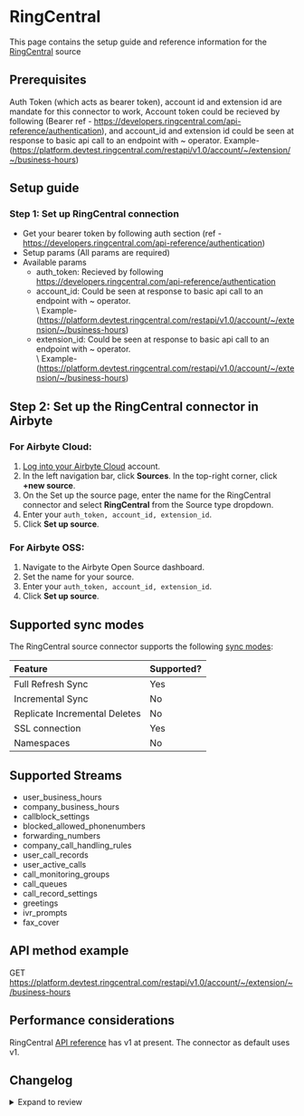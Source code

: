 # RingCentral

This page contains the setup guide and reference information for the [RingCentral](https://developers.ringcentral.com/api-reference/) source

## Prerequisites

Auth Token (which acts as bearer token), account id and extension id are mandate for this connector to work, Account token could be recieved by following (Bearer ref - https://developers.ringcentral.com/api-reference/authentication), and account_id and extension id could be seen at response to basic api call to an endpoint with ~ operator. Example- (https://platform.devtest.ringcentral.com/restapi/v1.0/account/~/extension/~/business-hours)

## Setup guide

### Step 1: Set up RingCentral connection

- Get your bearer token by following auth section (ref - https://developers.ringcentral.com/api-reference/authentication)
- Setup params (All params are required)
- Available params
  - auth_token: Recieved by following https://developers.ringcentral.com/api-reference/authentication
  - account_id: Could be seen at response to basic api call to an endpoint with ~ operator. \
     \ Example- (https://platform.devtest.ringcentral.com/restapi/v1.0/account/~/extension/~/business-hours)
  - extension_id: Could be seen at response to basic api call to an endpoint with ~ operator. \
     \ Example- (https://platform.devtest.ringcentral.com/restapi/v1.0/account/~/extension/~/business-hours)

## Step 2: Set up the RingCentral connector in Airbyte

### For Airbyte Cloud:

1. [Log into your Airbyte Cloud](https://cloud.airbyte.io/workspaces) account.
2. In the left navigation bar, click **Sources**. In the top-right corner, click **+new source**.
3. On the Set up the source page, enter the name for the RingCentral connector and select **RingCentral** from the Source type dropdown.
4. Enter your `auth_token, account_id, extension_id`.
5. Click **Set up source**.

### For Airbyte OSS:

1. Navigate to the Airbyte Open Source dashboard.
2. Set the name for your source.
3. Enter your `auth_token, account_id, extension_id`.
4. Click **Set up source**.

## Supported sync modes

The RingCentral source connector supports the following [sync modes](https://docs.airbyte.com/cloud/core-concepts#connection-sync-modes):

| Feature                       | Supported? |
| :---------------------------- | :--------- |
| Full Refresh Sync             | Yes        |
| Incremental Sync              | No         |
| Replicate Incremental Deletes | No         |
| SSL connection                | Yes        |
| Namespaces                    | No         |

## Supported Streams

- user_business_hours
- company_business_hours
- callblock_settings
- blocked_allowed_phonenumbers
- forwarding_numbers
- company_call_handling_rules
- user_call_records
- user_active_calls
- call_monitoring_groups
- call_queues
- call_record_settings
- greetings
- ivr_prompts
- fax_cover

## API method example

GET https://platform.devtest.ringcentral.com/restapi/v1.0/account/~/extension/~/business-hours

## Performance considerations

RingCentral [API reference](https://platform.devtest.ringcentral.com/restapi/v1.0) has v1 at present. The connector as default uses v1.

## Changelog

<details>
  <summary>Expand to review</summary>

| Version | Date       | Pull Request                                       | Subject        |
| :------ | :--------- | :------------------------------------------------- | :------------- |
| 0.2.13 | 2025-02-23 | [54554](https://github.com/airbytehq/airbyte/pull/54554) | Update dependencies |
| 0.2.12 | 2025-02-15 | [53968](https://github.com/airbytehq/airbyte/pull/53968) | Update dependencies |
| 0.2.11 | 2025-02-08 | [53492](https://github.com/airbytehq/airbyte/pull/53492) | Update dependencies |
| 0.2.10 | 2025-02-01 | [52969](https://github.com/airbytehq/airbyte/pull/52969) | Update dependencies |
| 0.2.9 | 2025-01-25 | [52517](https://github.com/airbytehq/airbyte/pull/52517) | Update dependencies |
| 0.2.8 | 2025-01-18 | [51882](https://github.com/airbytehq/airbyte/pull/51882) | Update dependencies |
| 0.2.7 | 2025-01-11 | [51353](https://github.com/airbytehq/airbyte/pull/51353) | Update dependencies |
| 0.2.6 | 2024-12-28 | [50716](https://github.com/airbytehq/airbyte/pull/50716) | Update dependencies |
| 0.2.5 | 2024-12-21 | [50298](https://github.com/airbytehq/airbyte/pull/50298) | Update dependencies |
| 0.2.4 | 2024-12-14 | [49665](https://github.com/airbytehq/airbyte/pull/49665) | Update dependencies |
| 0.2.3 | 2024-12-12 | [49367](https://github.com/airbytehq/airbyte/pull/49367) | Update dependencies |
| 0.2.2 | 2024-12-11 | [49048](https://github.com/airbytehq/airbyte/pull/49048) | Starting with this version, the Docker image is now rootless. Please note that this and future versions will not be compatible with Airbyte versions earlier than 0.64 |
| 0.2.1 | 2024-10-29 | [47611](https://github.com/airbytehq/airbyte/pull/47611) | Update dependencies |
| 0.2.0 | 2024-08-20 | [44448](https://github.com/airbytehq/airbyte/pull/44448) | Refactor connector to manifest-only format |
| 0.1.15 | 2024-08-17 | [44247](https://github.com/airbytehq/airbyte/pull/44247) | Update dependencies |
| 0.1.14 | 2024-08-12 | [43830](https://github.com/airbytehq/airbyte/pull/43830) | Update dependencies |
| 0.1.13 | 2024-08-10 | [43662](https://github.com/airbytehq/airbyte/pull/43662) | Update dependencies |
| 0.1.12 | 2024-08-03 | [43148](https://github.com/airbytehq/airbyte/pull/43148) | Update dependencies |
| 0.1.11 | 2024-07-27 | [42591](https://github.com/airbytehq/airbyte/pull/42591) | Update dependencies |
| 0.1.10 | 2024-07-20 | [42294](https://github.com/airbytehq/airbyte/pull/42294) | Update dependencies |
| 0.1.9 | 2024-07-13 | [41891](https://github.com/airbytehq/airbyte/pull/41891) | Update dependencies |
| 0.1.8 | 2024-07-10 | [41433](https://github.com/airbytehq/airbyte/pull/41433) | Update dependencies |
| 0.1.7 | 2024-07-10 | [41328](https://github.com/airbytehq/airbyte/pull/41328) | Update dependencies |
| 0.1.6 | 2024-07-06 | [40973](https://github.com/airbytehq/airbyte/pull/40973) | Update dependencies |
| 0.1.5 | 2024-06-25 | [40480](https://github.com/airbytehq/airbyte/pull/40480) | Update dependencies |
| 0.1.4 | 2024-06-22 | [40054](https://github.com/airbytehq/airbyte/pull/40054) | Update dependencies |
| 0.1.3 | 2024-06-06 | [39111](https://github.com/airbytehq/airbyte/pull/39111) | Make compatible with builder |
| 0.1.2 | 2024-06-04 | [38937](https://github.com/airbytehq/airbyte/pull/38937) | [autopull] Upgrade base image to v1.2.1 |
| 0.1.1 | 2024-05-20 | [38382](https://github.com/airbytehq/airbyte/pull/38382) | [autopull] base image + poetry + up_to_date |
| 0.1.0   | 2023-05-10 | [Init](https://github.com/airbytehq/airbyte/pull/) | Initial commit |

</details>
